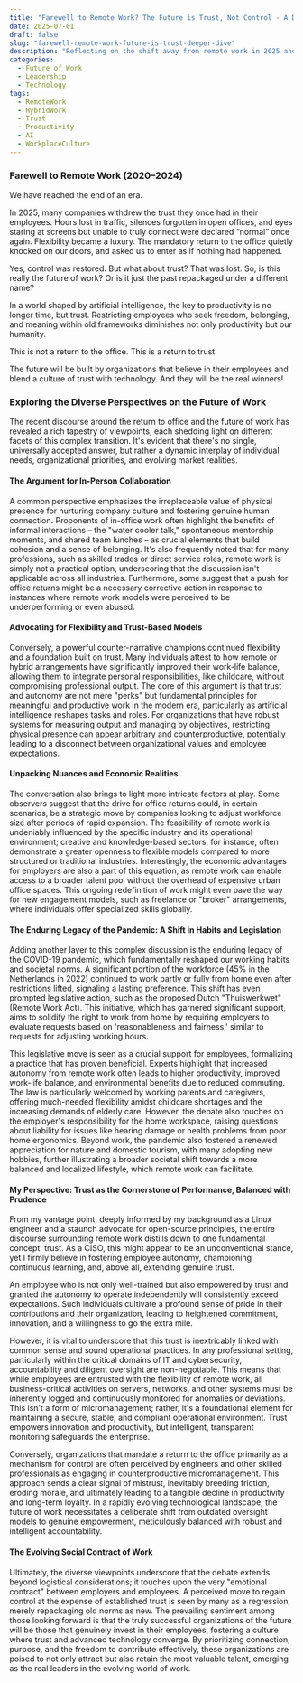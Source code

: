 ```yaml
---
title: "Farewell to Remote Work? The Future is Trust, Not Control - A Deeper Dive"
date: 2025-07-01
draft: false
slug: "farewell-remote-work-future-is-trust-deeper-dive"
description: "Reflecting on the shift away from remote work in 2025 and exploring diverse perspectives on why the future of work hinges on trust and employee autonomy, not a return to traditional office frameworks."
categories:
  - Future of Work
  - Leadership
  - Technology
tags:
  - RemoteWork
  - HybridWork
  - Trust
  - Productivity
  - AI
  - WorkplaceCulture
---
```


### Farewell to Remote Work (2020–2024)

We have reached the end of an era.

In 2025, many companies withdrew the trust they once had in their employees.
Hours lost in traffic, silences forgotten in open offices, and eyes staring at screens but unable to truly connect were declared “normal” once again.
Flexibility became a luxury. The mandatory return to the office quietly knocked on our doors, and asked us to enter as if nothing had happened.

Yes, control was restored.
But what about trust? That was lost.
So, is this really the future of work?
Or is it just the past repackaged under a different name?

In a world shaped by artificial intelligence, the key to productivity is no longer time, but trust.
Restricting employees who seek freedom, belonging, and meaning within old frameworks diminishes not only productivity but our humanity.

This is not a return to the office.
This is a return to trust.

The future will be built by organizations that believe in their employees and blend a culture of trust with technology.
And they will be the real winners!

### Exploring the Diverse Perspectives on the Future of Work

The recent discourse around the return to office and the future of work has revealed a rich tapestry of viewpoints, each shedding light on different facets of this complex transition. It's evident that there's no single, universally accepted answer, but rather a dynamic interplay of individual needs, organizational priorities, and evolving market realities.

#### The Argument for In-Person Collaboration
A common perspective emphasizes the irreplaceable value of physical presence for nurturing company culture and fostering genuine human connection. Proponents of in-office work often highlight the benefits of informal interactions – the "water cooler talk," spontaneous mentorship moments, and shared team lunches – as crucial elements that build cohesion and a sense of belonging. It's also frequently noted that for many professions, such as skilled trades or direct service roles, remote work is simply not a practical option, underscoring that the discussion isn't applicable across all industries. Furthermore, some suggest that a push for office returns might be a necessary corrective action in response to instances where remote work models were perceived to be underperforming or even abused.

#### Advocating for Flexibility and Trust-Based Models
Conversely, a powerful counter-narrative champions continued flexibility and a foundation built on trust. Many individuals attest to how remote or hybrid arrangements have significantly improved their work-life balance, allowing them to integrate personal responsibilities, like childcare, without compromising professional output. The core of this argument is that trust and autonomy are not mere "perks" but fundamental principles for meaningful and productive work in the modern era, particularly as artificial intelligence reshapes tasks and roles. For organizations that have robust systems for measuring output and managing by objectives, restricting physical presence can appear arbitrary and counterproductive, potentially leading to a disconnect between organizational values and employee expectations.

#### Unpacking Nuances and Economic Realities
The conversation also brings to light more intricate factors at play. Some observers suggest that the drive for office returns could, in certain scenarios, be a strategic move by companies looking to adjust workforce size after periods of rapid expansion. The feasibility of remote work is undeniably influenced by the specific industry and its operational environment; creative and knowledge-based sectors, for instance, often demonstrate a greater openness to flexible models compared to more structured or traditional industries. Interestingly, the economic advantages for employers are also a part of this equation, as remote work can enable access to a broader talent pool without the overhead of expensive urban office spaces. This ongoing redefinition of work might even pave the way for new engagement models, such as freelance or "broker" arrangements, where individuals offer specialized skills globally.

#### The Enduring Legacy of the Pandemic: A Shift in Habits and Legislation
Adding another layer to this complex discussion is the enduring legacy of the COVID-19 pandemic, which fundamentally reshaped our working habits and societal norms. A significant portion of the workforce (45% in the Netherlands in 2022) continued to work partly or fully from home even after restrictions lifted, signaling a lasting preference. This shift has even prompted legislative action, such as the proposed Dutch "Thuiswerkwet" (Remote Work Act). This initiative, which has garnered significant support, aims to solidify the right to work from home by requiring employers to evaluate requests based on 'reasonableness and fairness,' similar to requests for adjusting working hours.

This legislative move is seen as a crucial support for employees, formalizing a practice that has proven beneficial. Experts highlight that increased autonomy from remote work often leads to higher productivity, improved work-life balance, and environmental benefits due to reduced commuting. The law is particularly welcomed by working parents and caregivers, offering much-needed flexibility amidst childcare shortages and the increasing demands of elderly care. However, the debate also touches on the employer's responsibility for the home workspace, raising questions about liability for issues like hearing damage or health problems from poor home ergonomics. Beyond work, the pandemic also fostered a renewed appreciation for nature and domestic tourism, with many adopting new hobbies, further illustrating a broader societal shift towards a more balanced and localized lifestyle, which remote work can facilitate.

#### My Perspective: Trust as the Cornerstone of Performance, Balanced with Prudence
From my vantage point, deeply informed by my background as a Linux engineer and a staunch advocate for open-source principles, the entire discourse surrounding remote work distills down to one fundamental concept: trust. As a CISO, this might appear to be an unconventional stance, yet I firmly believe in fostering employee autonomy, championing continuous learning, and, above all, extending genuine trust.

An employee who is not only well-trained but also empowered by trust and granted the autonomy to operate independently will consistently exceed expectations. Such individuals cultivate a profound sense of pride in their contributions and their organization, leading to heightened commitment, innovation, and a willingness to go the extra mile.

However, it is vital to underscore that this trust is inextricably linked with common sense and sound operational practices. In any professional setting, particularly within the critical domains of IT and cybersecurity, accountability and diligent oversight are non-negotiable. This means that while employees are entrusted with the flexibility of remote work, all business-critical activities on servers, networks, and other systems must be inherently logged and continuously monitored for anomalies or deviations. This isn't a form of micromanagement; rather, it's a foundational element for maintaining a secure, stable, and compliant operational environment. Trust empowers innovation and productivity, but intelligent, transparent monitoring safeguards the enterprise.

Conversely, organizations that mandate a return to the office primarily as a mechanism for control are often perceived by engineers and other skilled professionals as engaging in counterproductive micromanagement. This approach sends a clear signal of mistrust, inevitably breeding friction, eroding morale, and ultimately leading to a tangible decline in productivity and long-term loyalty. In a rapidly evolving technological landscape, the future of work necessitates a deliberate shift from outdated oversight models to genuine empowerment, meticulously balanced with robust and intelligent accountability.

#### The Evolving Social Contract of Work
Ultimately, the diverse viewpoints underscore that the debate extends beyond logistical considerations; it touches upon the very "emotional contract" between employers and employees. A perceived move to regain control at the expense of established trust is seen by many as a regression, merely repackaging old norms as new. The prevailing sentiment among those looking forward is that the truly successful organizations of the future will be those that genuinely invest in their employees, fostering a culture where trust and advanced technology converge. By prioritizing connection, purpose, and the freedom to contribute effectively, these organizations are poised to not only attract but also retain the most valuable talent, emerging as the real leaders in the evolving world of work.
